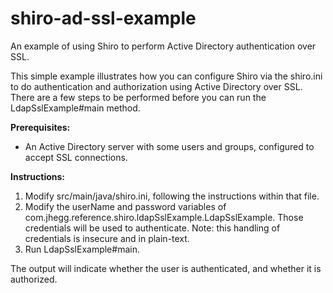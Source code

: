 shiro-ad-ssl-example
====================

An example of using Shiro to perform Active Directory authentication over SSL.

This simple example illustrates how you can configure Shiro via the shiro.ini to do authentication and authorization using Active Directory over SSL. There are a few steps to be performed before you can run the LdapSslExample#main method.

**Prerequisites:**
- An Active Directory server with some users and groups, configured to accept SSL connections.

**Instructions:**
 1. Modify src/main/java/shiro.ini, following the instructions within that file.
 2. Modify the userName and password variables of com.jhegg.reference.shiro.ldapSslExample.LdapSslExample. Those credentials will be used to authenticate. Note: this handling of credentials is insecure and in plain-text.
 3. Run LdapSslExample#main.

The output will indicate whether the user is authenticated, and whether it is authorized.
